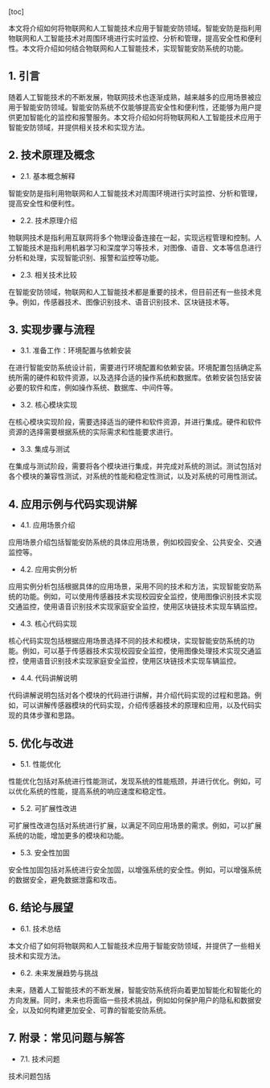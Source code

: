 
[toc]                    
                
                
本文将介绍如何将物联网和人工智能技术应用于智能安防领域。智能安防是指利用物联网和人工智能技术对周围环境进行实时监控、分析和管理，提高安全性和便利性。本文将介绍如何结合物联网和人工智能技术，实现智能安防系统的功能。

## 1. 引言

随着人工智能技术的不断发展，物联网技术也逐渐成熟，越来越多的应用场景被应用于智能安防领域。智能安防系统不仅能够提高安全性和便利性，还能够为用户提供更加智能化的监控和报警服务。本文将介绍如何将物联网和人工智能技术应用于智能安防领域，并提供相关技术和实现方法。

## 2. 技术原理及概念

- 2.1. 基本概念解释

智能安防是指利用物联网和人工智能技术对周围环境进行实时监控、分析和管理，提高安全性和便利性。

- 2.2. 技术原理介绍

物联网技术是指利用互联网将多个物理设备连接在一起，实现远程管理和控制。人工智能技术是指利用机器学习和深度学习等技术，对图像、语音、文本等信息进行分析和处理，实现智能识别、报警和监控等功能。

- 2.3. 相关技术比较

在智能安防领域，物联网和人工智能技术都是重要的技术，但目前还有一些技术竞争。例如，传感器技术、图像识别技术、语音识别技术、区块链技术等。

## 3. 实现步骤与流程

- 3.1. 准备工作：环境配置与依赖安装

在进行智能安防系统设计前，需要进行环境配置和依赖安装。环境配置包括确定系统所需的硬件和软件资源，以及选择合适的操作系统和数据库。依赖安装包括安装必要的软件和库，例如操作系统、数据库、中间件等。

- 3.2. 核心模块实现

在核心模块实现阶段，需要选择适当的硬件和软件资源，并进行集成。硬件和软件资源的选择需要根据系统的实际需求和性能要求进行。

- 3.3. 集成与测试

在集成与测试阶段，需要将各个模块进行集成，并完成对系统的测试。测试包括对各个模块的兼容性测试，对系统的性能和稳定性测试，以及对系统的可用性测试。

## 4. 应用示例与代码实现讲解

- 4.1. 应用场景介绍

应用场景介绍包括智能安防系统的具体应用场景，例如校园安全、公共安全、交通监控等。

- 4.2. 应用实例分析

应用实例分析包括根据具体的应用场景，采用不同的技术和方法，实现智能安防系统的功能。例如，可以使用传感器技术实现校园安全监控，使用图像识别技术实现交通监控，使用语音识别技术实现家庭安全监控，使用区块链技术实现车辆监控。

- 4.3. 核心代码实现

核心代码实现包括根据应用场景选择不同的技术和模块，实现智能安防系统的功能。例如，可以基于传感器技术实现校园安全监控，使用图像处理技术实现交通监控，使用语音识别技术实现家庭安全监控，使用区块链技术实现车辆监控。

- 4.4. 代码讲解说明

代码讲解说明包括对各个模块的代码进行讲解，并介绍代码实现的过程和思路。例如，可以讲解传感器模块的代码实现，介绍传感器技术的原理和应用，以及代码实现的具体步骤和思路。

## 5. 优化与改进

- 5.1. 性能优化

性能优化包括对系统进行性能测试，发现系统的性能瓶颈，并进行优化。例如，可以优化系统的性能，提高系统的响应速度和稳定性。

- 5.2. 可扩展性改进

可扩展性改进包括对系统进行扩展，以满足不同应用场景的需求。例如，可以扩展系统的功能，增加更多的模块和功能。

- 5.3. 安全性加固

安全性加固包括对系统进行安全加固，以增强系统的安全性。例如，可以增强系统的数据安全，避免数据泄露和攻击。

## 6. 结论与展望

- 6.1. 技术总结

本文介绍了如何将物联网和人工智能技术应用于智能安防领域，并提供了一些相关技术和实现方法。

- 6.2. 未来发展趋势与挑战

未来，随着人工智能技术的不断发展，智能安防系统将向着更加智能化和智能化的方向发展。同时，未来也将面临一些技术挑战，例如如何保护用户的隐私和数据安全，以及如何构建更加安全、可靠的智能安防系统。

## 7. 附录：常见问题与解答

- 7.1. 技术问题

技术问题包括

